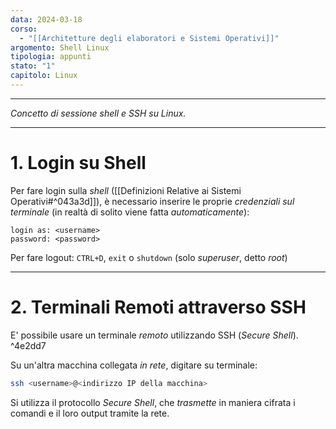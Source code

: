 ```yaml
---
data: 2024-03-18
corso:
  - "[[Architetture degli elaboratori e Sistemi Operativi]]"
argomento: Shell Linux
tipologia: appunti
stato: "1"
capitolo: Linux
---
```

- - -
*Concetto di sessione shell e SSH su Linux.*
- - -
# 1. Login su Shell
Per fare login sulla *shell* ([[Definizioni Relative ai Sistemi Operativi#^043a3d]]), è necessario inserire le proprie *credenziali sul terminale* (in realtà di solito viene fatta *automaticamente*):
```
login as: <username>
password: <password>
```

Per fare logout: `CTRL+D`, `exit` o `shutdown` (solo *superuser*, detto *root*)

---
# 2. Terminali Remoti attraverso SSH
E' possibile usare un terminale *remoto* utilizzando SSH (*Secure Shell*). ^4e2dd7

Su un'altra macchina collegata *in rete*, digitare su terminale:
```bash
ssh <username>@<indirizzo IP della macchina>
```
Si utilizza il protocollo *Secure Shell*, che *trasmette* in maniera cifrata i comandi e il loro output tramite la rete.